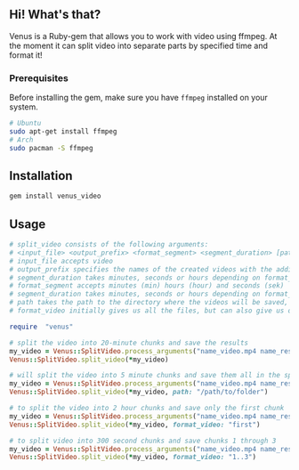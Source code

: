## Hi! What's that?

Venus is a Ruby-gem that allows you to work with video using ffmpeg. At the moment it can split video into separate parts by specified time and format it!

### Prerequisites

Before installing the gem, make sure you have `ffmpeg` installed on your system.

```bash
# Ubuntu
sudo apt-get install ffmpeg
# Arch 
sudo pacman -S ffmpeg
```

## Installation

```bash
gem install venus_video
```

## Usage

```ruby
# split_video consists of the following arguments: 
# <input_file> <output_prefix> <format_segment> <segment_duration> [path] -> nil [format_video] -> nil
# input_file accepts video
# output_prefix specifies the names of the created videos with the addition of _00N.mp4
# segment_duration takes minutes, seconds or hours depending on format_segment
# format_segment accepts minutes (min) hours (hour) and seconds (sek)
# segment_duration takes minutes, seconds or hours depending on format_segment
# path takes the path to the directory where the videos will be saved, by default it saves them in the folder where you are located
# format_video initially gives us all the files, but can also give us only the first part, the last part, and the range

require  "venus"

# split the video into 20-minute chunks and save the results 
my_video = Venus::SplitVideo.process_arguments("name_video.mp4 name_result min 20")
Venus::SplitVideo.split_video(*my_video)

# will split the video into 5 minute chunks and save them all in the specified directory
my_video = Venus::SplitVideo.process_arguments("name_video.mp4 name_result min 5")
Venus::SplitVideo.split_video(*my_video, path: "/path/to/folder") 

# to split the video into 2 hour chunks and save only the first chunk
my_video = Venus::SplitVideo.process_arguments("name_video.mp4 name_result hour 2")
Venus::SplitVideo.split_video(*my_video, format_video: "first") 

# to split video into 300 second chunks and save chunks 1 through 3
my_video = Venus::SplitVideo.process_arguments("name_video.mp4 name_result sek 300")
Venus::SplitVideo.split_video(*my_video, format_video: "1..3")

```
